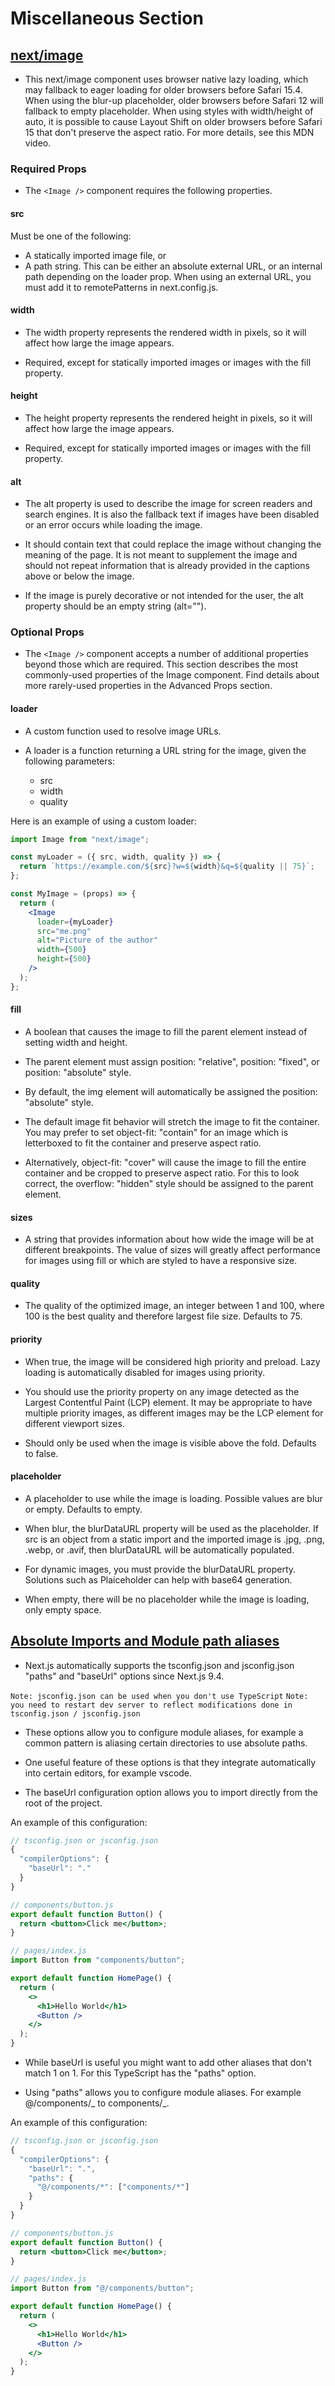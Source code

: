 # Miscellaneous Section

## [next/image](https://nextjs.org/docs/api-reference/next/image)

- This next/image component uses browser native lazy loading, which may fallback to eager loading for older browsers before Safari 15.4. When using the blur-up placeholder, older browsers before Safari 12 will fallback to empty placeholder. When using styles with width/height of auto, it is possible to cause Layout Shift on older browsers before Safari 15 that don't preserve the aspect ratio. For more details, see this MDN video.

### Required Props

- The `<Image />` component requires the following properties.

#### src

Must be one of the following:

- A statically imported image file, or
- A path string. This can be either an absolute external URL, or an internal path depending on the loader prop.
  When using an external URL, you must add it to remotePatterns in next.config.js.

#### width

- The width property represents the rendered width in pixels, so it will affect how large the image appears.

- Required, except for statically imported images or images with the fill property.

#### height

- The height property represents the rendered height in pixels, so it will affect how large the image appears.

- Required, except for statically imported images or images with the fill property.

#### alt

- The alt property is used to describe the image for screen readers and search engines. It is also the fallback text if images have been disabled or an error occurs while loading the image.

- It should contain text that could replace the image without changing the meaning of the page. It is not meant to supplement the image and should not repeat information that is already provided in the captions above or below the image.

- If the image is purely decorative or not intended for the user, the alt property should be an empty string (alt="").

### Optional Props

- The `<Image />` component accepts a number of additional properties beyond those which are required. This section describes the most commonly-used properties of the Image component. Find details about more rarely-used properties in the Advanced Props section.

#### loader

- A custom function used to resolve image URLs.

- A loader is a function returning a URL string for the image, given the following parameters:
  - src
  - width
  - quality

Here is an example of using a custom loader:

```jsx
import Image from "next/image";

const myLoader = ({ src, width, quality }) => {
  return `https://example.com/${src}?w=${width}&q=${quality || 75}`;
};

const MyImage = (props) => {
  return (
    <Image
      loader={myLoader}
      src="me.png"
      alt="Picture of the author"
      width={500}
      height={500}
    />
  );
};
```

#### fill

- A boolean that causes the image to fill the parent element instead of setting width and height.

- The parent element must assign position: "relative", position: "fixed", or position: "absolute" style.

- By default, the img element will automatically be assigned the position: "absolute" style.

- The default image fit behavior will stretch the image to fit the container. You may prefer to set object-fit: "contain" for an image which is letterboxed to fit the container and preserve aspect ratio.

- Alternatively, object-fit: "cover" will cause the image to fill the entire container and be cropped to preserve aspect ratio. For this to look correct, the overflow: "hidden" style should be assigned to the parent element.

#### sizes

- A string that provides information about how wide the image will be at different breakpoints. The value of sizes will greatly affect performance for images using fill or which are styled to have a responsive size.

#### quality

- The quality of the optimized image, an integer between 1 and 100, where 100 is the best quality and therefore largest file size. Defaults to 75.

#### priority

- When true, the image will be considered high priority and preload. Lazy loading is automatically disabled for images using priority.

- You should use the priority property on any image detected as the Largest Contentful Paint (LCP) element. It may be appropriate to have multiple priority images, as different images may be the LCP element for different viewport sizes.

- Should only be used when the image is visible above the fold. Defaults to false.

#### placeholder

- A placeholder to use while the image is loading. Possible values are blur or empty. Defaults to empty.

- When blur, the blurDataURL property will be used as the placeholder. If src is an object from a static import and the imported image is .jpg, .png, .webp, or .avif, then blurDataURL will be automatically populated.

- For dynamic images, you must provide the blurDataURL property. Solutions such as Plaiceholder can help with base64 generation.

- When empty, there will be no placeholder while the image is loading, only empty space.

## [Absolute Imports and Module path aliases](https://nextjs.org/docs/advanced-features/module-path-aliases)

- Next.js automatically supports the tsconfig.json and jsconfig.json "paths" and "baseUrl" options since Next.js 9.4.

`Note: jsconfig.json can be used when you don't use TypeScript`
`Note: you need to restart dev server to reflect modifications done in tsconfig.json / jsconfig.json`

- These options allow you to configure module aliases, for example a common pattern is aliasing certain directories to use absolute paths.

- One useful feature of these options is that they integrate automatically into certain editors, for example vscode.

- The baseUrl configuration option allows you to import directly from the root of the project.

An example of this configuration:

```jsx
// tsconfig.json or jsconfig.json
{
  "compilerOptions": {
    "baseUrl": "."
  }
}
```

```jsx
// components/button.js
export default function Button() {
  return <button>Click me</button>;
}
```

```jsx
// pages/index.js
import Button from "components/button";

export default function HomePage() {
  return (
    <>
      <h1>Hello World</h1>
      <Button />
    </>
  );
}
```

- While baseUrl is useful you might want to add other aliases that don't match 1 on 1. For this TypeScript has the "paths" option.

- Using "paths" allows you to configure module aliases. For example @/components/_ to components/_.

An example of this configuration:

```jsx
// tsconfig.json or jsconfig.json
{
  "compilerOptions": {
    "baseUrl": ".",
    "paths": {
      "@/components/*": ["components/*"]
    }
  }
}
```

```jsx
// components/button.js
export default function Button() {
  return <button>Click me</button>;
}
```

```jsx
// pages/index.js
import Button from "@/components/button";

export default function HomePage() {
  return (
    <>
      <h1>Hello World</h1>
      <Button />
    </>
  );
}
```
